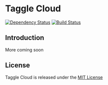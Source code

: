 # Taggle Cloud

[![Dependency Status](https://gemnasium.com/TaggleCloud/taggle-cloud.png)](https://gemnasium.com/TaggleCloud/taggle-cloud) [![Build Status](https://secure.travis-ci.org/TaggleCloud/taggle-cloud.png)](http://travis-ci.org/TaggleCloud/taggle-cloud)

## Introduction
More coming soon

## License
Taggle Cloud is released under the [MIT License](http://www.opensource.org/licenses/MIT)